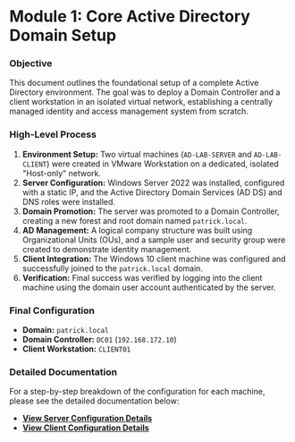 # Module 1: Core Active Directory Domain Setup

### Objective
This document outlines the foundational setup of a complete Active Directory environment. The goal was to deploy a Domain Controller and a client workstation in an isolated virtual network, establishing a centrally managed identity and access management system from scratch.

### High-Level Process
1.  **Environment Setup:** Two virtual machines (`AD-LAB-SERVER` and `AD-LAB-CLIENT`) were created in VMware Workstation on a dedicated, isolated "Host-only" network.
2.  **Server Configuration:** Windows Server 2022 was installed, configured with a static IP, and the Active Directory Domain Services (AD DS) and DNS roles were installed.
3.  **Domain Promotion:** The server was promoted to a Domain Controller, creating a new forest and root domain named `patrick.local`.
4.  **AD Management:** A logical company structure was built using Organizational Units (OUs), and a sample user and security group were created to demonstrate identity management.
5.  **Client Integration:** The Windows 10 client machine was configured and successfully joined to the `patrick.local` domain.
6.  **Verification:** Final success was verified by logging into the client machine using the domain user account authenticated by the server.

### Final Configuration
* **Domain:** `patrick.local`
* **Domain Controller:** `DC01` (`192.168.172.10`)
* **Client Workstation:** `CLIENT01`

### Detailed Documentation
For a step-by-step breakdown of the configuration for each machine, please see the detailed documentation below:

* **[View Server Configuration Details](configs/SERVER-Configuration.md)**
* **[View Client Configuration Details](configs/CLIENT-Configuration.md)**
